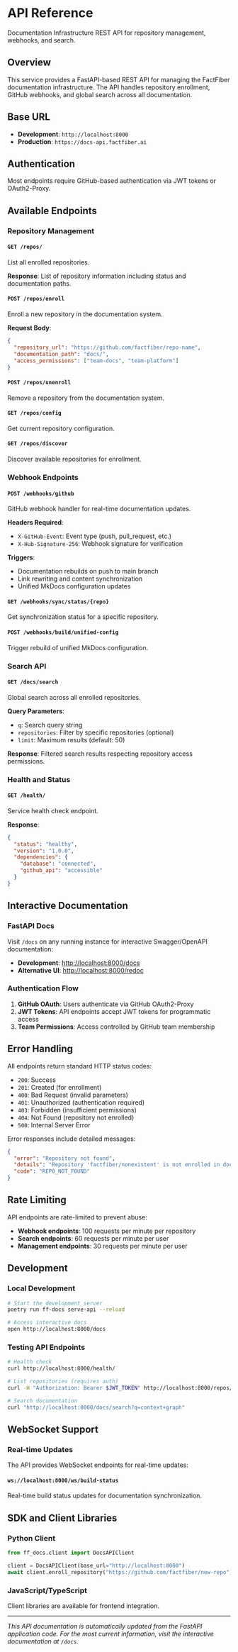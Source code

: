 # API Reference

Documentation Infrastructure REST API for repository management, webhooks, and
search.

## Overview

This service provides a FastAPI-based REST API for managing the FactFiber
documentation infrastructure. The API handles repository enrollment, GitHub
webhooks, and global search across all documentation.

## Base URL

- **Development**: `http://localhost:8000`
- **Production**: `https://docs-api.factfiber.ai`

## Authentication

Most endpoints require GitHub-based authentication via JWT tokens or OAuth2-Proxy.

## Available Endpoints

### Repository Management

#### `GET /repos/`

List all enrolled repositories.

**Response**: List of repository information including status and documentation paths.

#### `POST /repos/enroll`

Enroll a new repository in the documentation system.

**Request Body**:

```json
{
  "repository_url": "https://github.com/factfiber/repo-name",
  "documentation_path": "docs/",
  "access_permissions": ["team-docs", "team-platform"]
}
```

#### `POST /repos/unenroll`

Remove a repository from the documentation system.

#### `GET /repos/config`

Get current repository configuration.

#### `GET /repos/discover`

Discover available repositories for enrollment.

### Webhook Endpoints

#### `POST /webhooks/github`

GitHub webhook handler for real-time documentation updates.

**Headers Required**:

- `X-GitHub-Event`: Event type (push, pull_request, etc.)
- `X-Hub-Signature-256`: Webhook signature for verification

**Triggers**:

- Documentation rebuilds on push to main branch
- Link rewriting and content synchronization
- Unified MkDocs configuration updates

#### `GET /webhooks/sync/status/{repo}`

Get synchronization status for a specific repository.

#### `POST /webhooks/build/unified-config`

Trigger rebuild of unified MkDocs configuration.

### Search API

#### `GET /docs/search`

Global search across all enrolled repositories.

**Query Parameters**:

- `q`: Search query string
- `repositories`: Filter by specific repositories (optional)
- `limit`: Maximum results (default: 50)

**Response**: Filtered search results respecting repository access permissions.

### Health and Status

#### `GET /health/`

Service health check endpoint.

**Response**:

```json
{
  "status": "healthy",
  "version": "1.0.0",
  "dependencies": {
    "database": "connected",
    "github_api": "accessible"
  }
}
```

## Interactive Documentation

### FastAPI Docs

Visit `/docs` on any running instance for interactive Swagger/OpenAPI documentation:

- **Development**: [http://localhost:8000/docs](http://localhost:8000/docs)
- **Alternative UI**: [http://localhost:8000/redoc](http://localhost:8000/redoc)

### Authentication Flow

1. **GitHub OAuth**: Users authenticate via GitHub OAuth2-Proxy
2. **JWT Tokens**: API endpoints accept JWT tokens for programmatic access
3. **Team Permissions**: Access controlled by GitHub team membership

## Error Handling

All endpoints return standard HTTP status codes:

- `200`: Success
- `201`: Created (for enrollment)
- `400`: Bad Request (invalid parameters)
- `401`: Unauthorized (authentication required)
- `403`: Forbidden (insufficient permissions)
- `404`: Not Found (repository not enrolled)
- `500`: Internal Server Error

Error responses include detailed messages:

```json
{
  "error": "Repository not found",
  "details": "Repository 'factfiber/nonexistent' is not enrolled in documentation system",
  "code": "REPO_NOT_FOUND"
}
```

## Rate Limiting

API endpoints are rate-limited to prevent abuse:

- **Webhook endpoints**: 100 requests per minute per repository
- **Search endpoints**: 60 requests per minute per user
- **Management endpoints**: 30 requests per minute per user

## Development

### Local Development

```bash
# Start the development server
poetry run ff-docs serve-api --reload

# Access interactive docs
open http://localhost:8000/docs
```

### Testing API Endpoints

```bash
# Health check
curl http://localhost:8000/health/

# List repositories (requires auth)
curl -H "Authorization: Bearer $JWT_TOKEN" http://localhost:8000/repos/

# Search documentation
curl "http://localhost:8000/docs/search?q=context+graph"
```

## WebSocket Support

### Real-time Updates

The API provides WebSocket endpoints for real-time updates:

#### `ws://localhost:8000/ws/build-status`

Real-time build status updates for documentation synchronization.

## SDK and Client Libraries

### Python Client

```python
from ff_docs.client import DocsAPIClient

client = DocsAPIClient(base_url="http://localhost:8000")
await client.enroll_repository("https://github.com/factfiber/new-repo")
```

### JavaScript/TypeScript

Client libraries are available for frontend integration.

---

*This API documentation is automatically updated from the FastAPI application
code. For the most current information, visit the interactive documentation at
`/docs`.*
